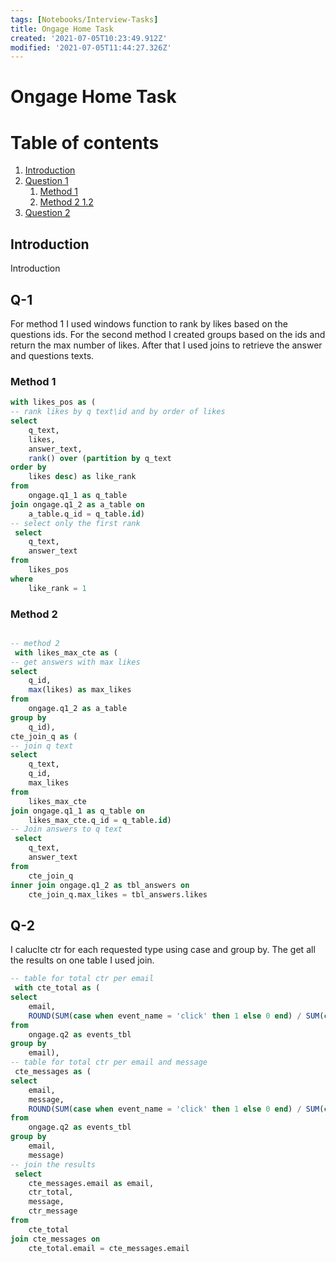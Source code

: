 ```yaml
---
tags: [Notebooks/Interview-Tasks]
title: Ongage Home Task
created: '2021-07-05T10:23:49.912Z'
modified: '2021-07-05T11:44:27.326Z'
---
```


# Ongage Home Task

# Table of contents
1. [Introduction](#introduction)
2. [Question 1](#Q1)
    1. [Method 1](#Q1-1)
    2. [Method 2 1.2](#Q1-2)
3. [Question 2](#Q2)

## Introduction <a name="introduction"></a>

Introduction

## Q-1 <a name="Q1"></a>

For method 1 I used windows function to rank by likes based on the questions ids.  For the second method I created groups based on the ids and return the max number of likes. After that I used joins to retrieve the answer and questions texts.

### Method 1 <a name="Q1-1"></a>

```SQL
with likes_pos as (
-- rank likes by q text\id and by order of likes
select
	q_text,
	likes,
	answer_text,
	rank() over (partition by q_text
order by
	likes desc) as like_rank
from
	ongage.q1_1 as q_table
join ongage.q1_2 as a_table on
	a_table.q_id = q_table.id)
-- select only the first rank
 select
	q_text,
	answer_text
from
	likes_pos
where
	like_rank = 1
```

### Method 2 <a name="Q1-2"></a>

```SQL

-- method 2
 with likes_max_cte as (
-- get answers with max likes
select
	q_id,
	max(likes) as max_likes
from
	ongage.q1_2 as a_table
group by
	q_id),
cte_join_q as (
-- join q text
select
	q_text,
	q_id,
	max_likes
from
	likes_max_cte
join ongage.q1_1 as q_table on
	likes_max_cte.q_id = q_table.id)
-- Join answers to q text
 select
	q_text,
	answer_text
from
	cte_join_q
inner join ongage.q1_2 as tbl_answers on
	cte_join_q.max_likes = tbl_answers.likes
```

## Q-2 <a name="Q2"></a>

I caluclte ctr for each requested type using case and group by. The get all the results on one table I used join.


```SQL
-- table for total ctr per email
 with cte_total as (
select
	email,
	ROUND(SUM(case when event_name = 'click' then 1 else 0 end) / SUM(case when event_name = 'delivery' then 1 else 0 end)::numeric, 2) as ctr_total
from
	ongage.q2 as events_tbl
group by
	email),
-- table for total ctr per email and message
 cte_messages as (
select
	email,
	message,
	ROUND(SUM(case when event_name = 'click' then 1 else 0 end) / SUM(case when event_name = 'delivery' then 1 else 0 end)::numeric, 2) as ctr_message
from
	ongage.q2 as events_tbl
group by
	email,
	message)
-- join the results
 select
	cte_messages.email as email,
	ctr_total,
	message,
	ctr_message
from
	cte_total
join cte_messages on
	cte_total.email = cte_messages.email
```
